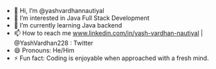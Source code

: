 - 👋 Hi, I’m @yashvardhannautiyal
- 👀 I’m interested in Java Full Stack Development
- 🌱 I’m currently learning Java backend
- 📫 How to reach me www.linkedin.com/in/yash-vardhan-nautiyal | @YashVardhan228 : Twitter
- 😄 Pronouns: He/Him
- ⚡ Fun fact: Coding is enjoyable when approached with a fresh mind.

<!---
yashvardhannautiyal/yashvardhannautiyal is a ✨ special ✨ repository because its `README.md` (this file) appears on your GitHub profile.
You can click the Preview link to take a look at your changes.
--->
